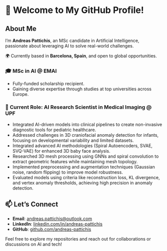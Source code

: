 # 👋 Welcome to My GitHub Profile!

## About Me  
I’m **Andreas Pattichis**, an MSc candidate in Artificial Intelligence, passionate about leveraging AI to solve real-world challenges.

🌍 Currently based in **Barcelona, Spain**, and open to global opportunities.  

### 🎓 **MSc in AI @ EMAI**  
- Fully-funded scholarship recipient.  
- Gaining diverse expertise through studies at top universities across Europe.

### 🚀 **Current Role: AI Research Scientist in Medical Imaging @ UPF**  
- Integrated AI-driven models into clinical pipelines to create non-invasive diagnostic tools for pediatric healthcare.
- Addressed challenges in 3D craniofacial anomaly detection for infants, focusing on developmental variability and limited datasets.
- Integrated advanced AI methodologies (Spiral Autoencoders, SVAE, SVQ-VAE) for enhanced 3D baby face analysis.
- Researched 3D mesh processing using GNNs and spiral convolution to extract geometric features while maintaining mesh topology.
- Implemented preprocessing and augmentation techniques (Gaussian noise, random flipping) to improve model robustness.
-  Evaluated models using criteria like reconstruction loss, KL divergence, and vertex anomaly thresholds, achieving high precision in anomaly detection.

## 📫 Let’s Connect  
- **Email**: [andreas.pattichis@outlook.com](mailto:andreas.pattichis@outlook.com)  
- **LinkedIn**: [linkedin.com/in/andreas-pattichis](https://www.linkedin.com/in/andreas-pattichis)  
- **GitHub**: [github.com/andreas-pattichis](https://github.com/andreas-pattichis)  

Feel free to explore my repositories and reach out for collaborations or discussions on AI and tech!
